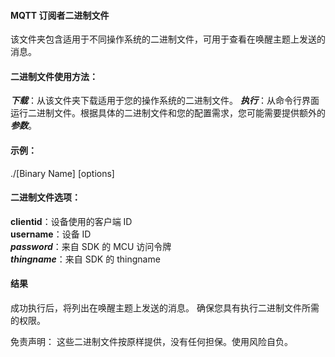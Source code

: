 #### MQTT 订阅者二进制文件

该文件夹包含适用于不同操作系统的二进制文件，可用于查看在唤醒主题上发送的消息。

#### 二进制文件使用方法：

***下载***：从该文件夹下载适用于您的操作系统的二进制文件。
***执行***：从命令行界面运行二进制文件。根据具体的二进制文件和您的配置需求，您可能需要提供额外的 ***参数***。

#### 示例：

./[Binary Name] [options]

#### 二进制文件选项：
**clientid**：设备使用的客户端 ID  
**username**：设备 ID  
***password***：来自 SDK 的 MCU 访问令牌  
***thingname***：来自 SDK 的 thingname

#### 结果
成功执行后，将列出在唤醒主题上发送的消息。
确保您具有执行二进制文件所需的权限。

免责声明：
这些二进制文件按原样提供，没有任何担保。使用风险自负。
